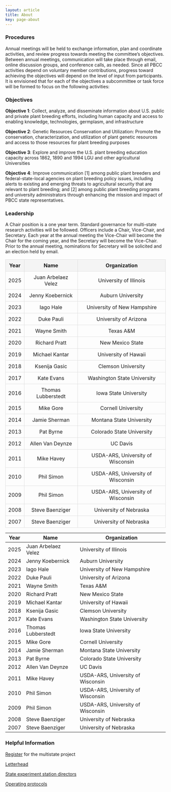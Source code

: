 ```yaml
---
layout: article
title: About
key: page-about
---
```


### Procedures

Annual meetings will be held to exchange information, plan and coordinate activities, and review progress towards meeting the committee’s objectives. Between annual meetings, communication will take place through email, online discussion groups, and conference calls, as needed. Since all PBCC activities depend on voluntary member contributions, progress toward achieving the objectives will depend on the level of input from participants. It is envisioned that for each of the objectives a subcommittee or task force will be formed to focus on the following activities: 

### Objectives

**Objective 1**: Collect, analyze, and disseminate information about U.S. public and private plant breeding efforts, including human capacity and access to enabling knowledge, technologies, germplasm, and infrastructure

**Objective 2**: Genetic Resources Conservation and Utilization: Promote the conservation, characterization, and utilization of plant genetic resources and access to those resources for plant breeding purposes

**Objective 3**: Explore and improve the U.S. plant breeding education capacity across 1862, 1890 and 1994 LGU and other agricultural Universities

**Objective 4**: Improve communication [1] among public plant breeders and federal-state-local agencies on plant breeding policy issues, including alerts to existing and emerging threats to agricultural security that are relevant to plant breeding; and [2] among public plant breeding programs and university administrators through enhancing the mission and impact of PBCC state representatives.

### Leadership

A Chair position is a one year term. Standard governance for multi-state research activities will be followed. Officers include a Chair, Vice-Chair, and Secretary. Each year at the annual meeting the Vice-Chair will become the Chair for the coming year, and the Secretary will become the Vice-Chair. Prior to the annual meeting, nominations for Secretary will be solicited and an election held by email.

<div align="center">

<style>
.full-width-table {
  width: 100%;
  max-width: 100%;
  border-collapse: collapse;
}
.full-width-table th,
.full-width-table td {
  padding: 8px;
  border: 1px solid #ddd;
  text-align: center;
}
.full-width-table th {
  background-color: #f4f4f4;
}
</style>

<table class="full-width-table">
  <thead>
    <tr>
      <th>Year</th>
      <th>Name</th>
      <th>Organization</th>
    </tr>
  </thead>
  <tbody>
    <tr>
      <td>2025</td>
      <td>Juan Arbelaez Velez</td>
      <td>University of Illinois</td>
    </tr>
    <tr>
      <td>2024</td>
      <td>Jenny Koebernick</td>
      <td>Auburn University</td>
    </tr>
    <tr>
      <td>2023</td>
      <td>Iago Hale</td>
      <td>University of New Hampshire</td>
    </tr>
    <tr>
      <td>2022</td>
      <td>Duke Pauli</td>
      <td>University of Arizona</td>
    </tr>
    <tr>
      <td>2021</td>
      <td>Wayne Smith</td>
      <td>Texas A&amp;M</td>
    </tr>
    <tr>
      <td>2020</td>
      <td>Richard Pratt</td>
      <td>New Mexico State</td>
    </tr>
    <tr>
      <td>2019</td>
      <td>Michael Kantar</td>
      <td>University of Hawaii</td>
    </tr>
    <tr>
      <td>2018</td>
      <td>Ksenija Gasic</td>
      <td>Clemson University</td>
    </tr>
    <tr>
      <td>2017</td>
      <td>Kate Evans</td>
      <td>Washington State University</td>
    </tr>
    <tr>
      <td>2016</td>
      <td>Thomas Lubberstedt</td>
      <td>Iowa State University</td>
    </tr>
    <tr>
      <td>2015</td>
      <td>Mike Gore</td>
      <td>Cornell University</td>
    </tr>
    <tr>
      <td>2014</td>
      <td>Jamie Sherman</td>
      <td>Montana State University</td>
    </tr>
    <tr>
      <td>2013</td>
      <td>Pat Byrne</td>
      <td>Colorado State University</td>
    </tr>
    <tr>
      <td>2012</td>
      <td>Allen Van Deynze</td>
      <td>UC Davis</td>
    </tr>
    <tr>
      <td>2011</td>
      <td>Mike Havey</td>
      <td>USDA-ARS, University of Wisconsin</td>
    </tr>
    <tr>
      <td>2010</td>
      <td>Phil Simon</td>
      <td>USDA-ARS, University of Wisconsin</td>
    </tr>
    <tr>
      <td>2009</td>
      <td>Phil Simon</td>
      <td>USDA-ARS, University of Wisconsin</td>
    </tr>
    <tr>
      <td>2008</td>
      <td>Steve Baenziger</td>
      <td>University of Nebraska</td>
    </tr>
    <tr>
      <td>2007</td>
      <td>Steve Baenziger</td>
      <td>University of Nebraska</td>
    </tr>
  </tbody>
</table>

</div>

<div align="center">

| Year  | Name               | Organization                      |
|-------|--------------------|-----------------------------------|
| 2025  | Juan Arbelaez Velez| University of Illinois            |
| 2024  | Jenny Koebernick   | Auburn University                 |
| 2023  | Iago Hale          | University of New Hampshire       |
| 2022  | Duke Pauli         | University of Arizona             |
| 2021  | Wayne Smith        | Texas A&M                         |
| 2020  | Richard Pratt      | New Mexico State                  |
| 2019  | Michael Kantar     | University of Hawaii              |
| 2018  | Ksenija Gasic      | Clemson University                |
| 2017  | Kate Evans         | Washington State University       |
| 2016  | Thomas Lubberstedt | Iowa State University             |
| 2015  | Mike Gore          | Cornell University                |
| 2014  | Jamie Sherman      | Montana State University          |
| 2013  | Pat Byrne          | Colorado State University         |
| 2012  | Allen Van Deynze   | UC Davis                          |
| 2011  | Mike Havey         | USDA-ARS, University of Wisconsin |
| 2010  | Phil Simon         | USDA-ARS, University of Wisconsin |
| 2009  | Phil Simon         | USDA-ARS, University of Wisconsin |
| 2008  | Steve Baenziger    | University of Nebraska            |
| 2007  | Steve Baenziger    | University of Nebraska            |

</div>

### Helpful Information

[Register](/register) for the multistate project

[Letterhead](/assets/administration/PBCC_letterhead.docx)

[State experiment station directors](/assets/administration/State_directors_6_23_2023.xlsx)

[Operating protocols](/assets/administration/PBCC_operating_document.pdf)